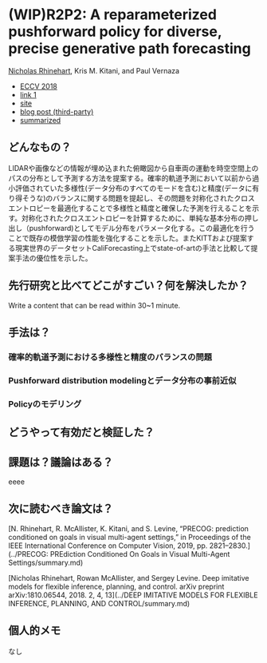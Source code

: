 # (WIP)R2P2: A reparameterized pushforward policy for diverse, precise generative path forecasting

[Nicholas Rhinehart](https://people.eecs.berkeley.edu/~nrhinehart/), Kris M. Kitani, and Paul Vernaza

* [ECCV 2018](https://link.springer.com/chapter/10.1007/978-3-030-01261-8_47)
* [link 1](https://people.eecs.berkeley.edu/~nrhinehart/papers/r2p2_cvf.pdf)
* [site](https://people.eecs.berkeley.edu/~nrhinehart/R2P2.html#:~:text=R2P2%3A%20A%20ReparameteRized%20Pushforward%20Policy%20for%20Diverse%2C%20Precise%20Generative%20Path%20Forecasting,-Nicholas%20Rhinehart%2C%20Kris&text=The%20method%20learns%20a%20policy,paths%20likely%20under%20the%20data)
* [blog post (third-party)](https://medium.com/analytics-vidhya/game-of-modes-diverse-trajectory-forecasting-with-pushforward-distributions-315b1b30d5e6)
* [summarized](http://cvrr.ucsd.edu/ece285sp20/files/r2p2.pdf)

## どんなもの？

LIDARや画像などの情報が埋め込まれた俯瞰図から自車両の運動を時空空間上のパスの分布として予測する方法を提案する。確率的軌道予測において以前から過小評価されていた多様性(データ分布のすべてのモードを含む)と精度(データに有り得そうな)のバランスに関する問題を提起し、その問題を対称化されたクロスエントロピーを最適化することで多様性と精度と確保した予測を行えることを示す。対称化されたクロスエントロピーを計算するために、単純な基本分布の押し出し（pushforward)としてモデル分布をパラメータ化する。この最適化を行うことで既存の模倣学習の性能を強化することを示した。またKITTおよび提案する現実世界のデータセットCaliForecasting上でstate-of-artの手法と比較して提案手法の優位性を示した。

## 先行研究と比べてどこがすごい？何を解決したか？

Write a content that can be read within 30~1 minute.

## 手法は？

### 確率的軌道予測における多様性と精度のバランスの問題



### Pushforward distribution modelingとデータ分布の事前近似



### Policyのモデリング



## どうやって有効だと検証した？



## 課題は？議論はある？

eeee

## 次に読むべき論文は？

[N. Rhinehart, R. McAllister, K. Kitani, and S. Levine, “PRECOG: prediction conditioned on goals in visual multi-agent settings,” in Proceedings of the IEEE International Conference on Computer Vision, 2019, pp. 2821–2830.](../PRECOG: PREdiction Conditioned On Goals in Visual Multi-Agent Settings/summary.md)

[Nicholas Rhinehart, Rowan McAllister, and Sergey Levine. Deep imitative models for flexible inference, planning, and control. arXiv preprint arXiv:1810.06544, 2018. 2, 4, 13](../DEEP IMITATIVE MODELS FOR FLEXIBLE INFERENCE, PLANNING, AND CONTROL/summary.md)

## 個人的メモ

なし
